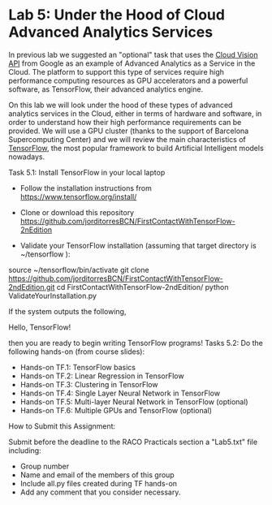 # Lab 5: Under the Hood of Cloud Advanced Analytics Services

In previous lab we suggested an "optional" task that uses the [Cloud Vision API](https://cloud.google.com/vision/) from Google as an example of Advanced Analytics as a Service in the Cloud. The platform to support this type of services require high performance computing resources as GPU accelerators and a powerful software, as TensorFlow, their advanced analytics engine. 

On this lab we will look under the hood of these types of advanced analytics services in the Cloud, either in terms of hardware and software, in order to understand how their high performance requirements can be provided. We will use a GPU cluster (thanks to the support of Barcelona Supercomputing Center) and we will review the main characteristics of [TensorFlow](https://www.tensorflow.org), the most popular framework to build Artificial Intelligent models nowadays. 

Task 5.1: Install TensorFlow in your local laptop

- Follow the installation instructions from https://www.tensorflow.org/install/

- Clone or download this repository https://github.com/jorditorresBCN/FirstContactWithTensorFlow-2nEdition

- Validate your TensorFlow installation (assuming that target directory is ~/tensorflow ):

source ~/tensorflow/bin/activate 
git clone https://github.com/jorditorresBCN/FirstContactWithTensorFlow-2ndEdition.git
cd FirstContactWithTensorFlow-2ndEdition/
python ValidateYourInstallation.py

If the system outputs the following,

Hello, TensorFlow!

then you are ready to begin writing TensorFlow programs!
Tasks 5.2: Do the following hands-on (from course slides):

- Hands-on TF.1: TensorFlow basics
- Hands-on TF.2: Linear Regression in TensorFlow
- Hands-on TF.3: Clustering in TensorFlow
- Hands-on TF.4: Single Layer Neural Network in TensorFlow
- Hands-on TF.5: Multi-layer Neural Network in TensorFlow (optional)
- Hands-on TF.6: Multiple GPUs and TensorFlow (optional)

How to Submit this Assignment:  

Submit before the deadline to the RACO Practicals section a "Lab5.txt" file including:

- Group number
- Name and email of the members of this group
- Include all.py files created during TF hands-on
- Add any comment that you consider necessary.

